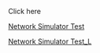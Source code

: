 Click here

[Network Simulator Test](https://physicalpixel.github.io/CyTest/Network_Sim/index.htm)

[Network Simulator Test_L](https://physicalpixel.github.io/CyTest/Network_Sim/index_git.html)

